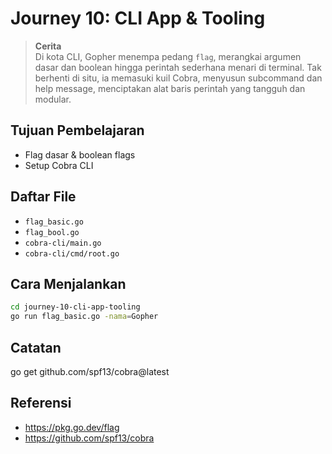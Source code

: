 # Journey 10: CLI App & Tooling
> **Cerita**  
Di kota CLI, Gopher menempa pedang `flag`, merangkai argumen dasar dan boolean hingga perintah sederhana menari di terminal. Tak berhenti di situ, ia memasuki kuil Cobra, menyusun subcommand dan help message, menciptakan alat baris perintah yang tangguh dan modular.


## Tujuan Pembelajaran
- Flag dasar & boolean flags
- Setup Cobra CLI

## Daftar File
- `flag_basic.go`
- `flag_bool.go`
- `cobra-cli/main.go`
- `cobra-cli/cmd/root.go`

## Cara Menjalankan
```bash
cd journey-10-cli-app-tooling
go run flag_basic.go -nama=Gopher
```

## Catatan
go get github.com/spf13/cobra@latest

## Referensi
- https://pkg.go.dev/flag
- https://github.com/spf13/cobra